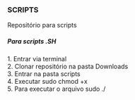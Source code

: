<h3>SCRIPTS</h3>
Repositório para scripts

<h5>Para scripts .SH</h5>
1. Entrar via terminal <br>
2. Clonar repositório na pasta Downloads <br>
3. Entrar na pasta scripts <br>
4. Executar sudo chmod +x <nome_arquivo> <br>
5. Para executar o arquivo sudo ./<nome_arquivo>
